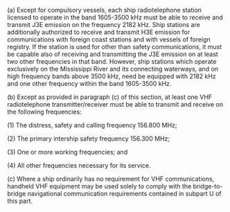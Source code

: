 (a) Except for compulsory vessels, each ship radiotelephone station licensed to operate in the band 1605-3500 kHz must be able to receive and transmit J3E emission on the frequency 2182 kHz. Ship stations are additionally authorized to receive and transmit H3E emission for communications with foreign coast stations and with vessels of foreign registry. If the station is used for other than safety communications, it must be capable also of receiving and transmitting the J3E emission on at least two other frequencies in that band. However, ship stations which operate exclusively on the Mississippi River and its connecting waterways, and on high frequency bands above 3500 kHz, need be equipped with 2182 kHz and one other frequency within the band 1605-3500 kHz.

(b) Except as provided in paragraph (c) of this section, at least one VHF radiotelephone transmitter/receiver must be able to transmit and receive on the following frequencies:

(1) The distress, safety and calling frequency 156.800 MHz;

(2) The primary intership safety frequency 156.300 MHz;

(3) One or more working frequencies; and

(4) All other frequencies necessary for its service.

(c) Where a ship ordinarily has no requirement for VHF communications, handheld VHF equipment may be used solely to comply with the bridge-to-bridge navigational communication requirements contained in subpart U of this part.

